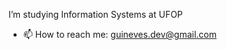 I’m studying Information Systems at UFOP

- 📫 How to reach me: guineves.dev@gmail.com
<!---
GuiNeves00/GuiNeves00 is a ✨ special ✨ repository because its `README.md` (this file) appears on your GitHub profile.
You can click the Preview link to take a look at your changes.
--->
